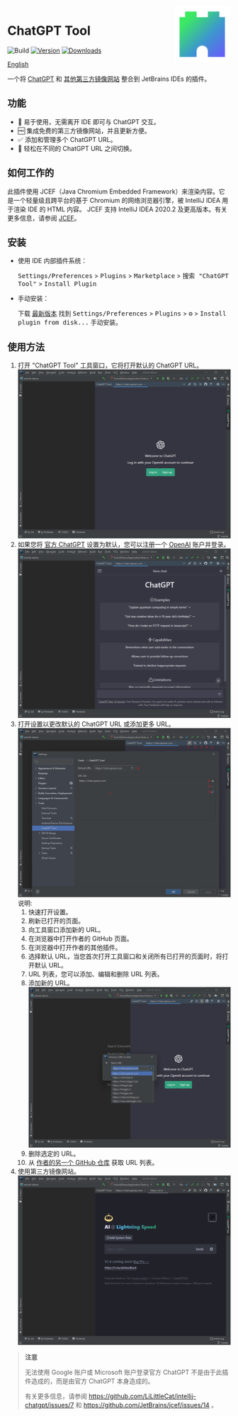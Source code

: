 <img src="src/main/resources/META-INF/pluginIcon.svg" align="right" width="128" height="128" alt="icon"/>

# ChatGPT Tool

![Build](https://github.com/LiLittleCat/intellij-chatgpt/workflows/Build/badge.svg)
[![Version](https://img.shields.io/jetbrains/plugin/v/20629-chatgpt-tool.svg)](https://plugins.jetbrains.com/plugin/20629-chatgpt-tool)
[![Downloads](https://img.shields.io/jetbrains/plugin/d/20629-chatgpt-tool.svg)](https://plugins.jetbrains.com/plugin/20629-chatgpt-tool)

[English](README.md)

一个将 [ChatGPT](https://chat.openai.com/) 和 [其他第三方镜像网站](https://github.com/LiLittleCat/awesome-free-chatgpt) 整合到 JetBrains IDEs 的插件。

## 功能

- 🚀 易于使用，无需离开 IDE 即可与 ChatGPT 交互。
- 🆓 集成免费的第三方镜像网站，并且更新方便。
- ✅ 添加和管理多个 ChatGPT URL。
- 🔄 轻松在不同的 ChatGPT URL 之间切换。

## 如何工作的

此插件使用 JCEF（Java Chromium Embedded Framework）来渲染内容。它是一个轻量级且跨平台的基于 Chromium 的网络浏览器引擎，被 IntelliJ IDEA 用于渲染 IDE 的 HTML 内容。
JCEF 支持 IntelliJ IDEA 2020.2 及更高版本。有关更多信息，请参阅 [JCEF](https://plugins.jetbrains.com/docs/intellij/jcef.html)。

## 安装

- 使用 IDE 内部插件系统：

  <kbd>Settings/Preferences</kbd> > <kbd>Plugins</kbd> > <kbd>Marketplace</kbd> > <kbd> 搜索 "ChatGPT Tool"</kbd> >
  <kbd>Install Plugin</kbd>

- 手动安装：

  下载 [最新版本](https://github.com/LiLittleCat/intellij-chatgpt/releases/latest) 找到
  <kbd>Settings/Preferences</kbd> > <kbd>Plugins</kbd> > <kbd>⚙️</kbd> > <kbd>Install plugin from disk...</kbd>
  手动安装。

## 使用方法

1. 打开 "ChatGPT Tool" 工具窗口，它将打开默认的 ChatGPT URL。
   ![](/image/login.png)
2. 如果您将 [官方 ChatGPT](https://chat.openai.com/) 设置为默认，您可以注册一个 [OpenAI](https://beta.openai.com/signup) 账户并登录。
   ![](/image/use.png)
3. 打开设置以更改默认的 ChatGPT URL 或添加更多 URL。
   ![](/image/settings-info.png)
   说明:
    1. 快速打开设置。
    2. 刷新已打开的页面。
    3. 向工具窗口添加新的 URL。
    4. 在浏览器中打开作者的 GitHub 页面。
    5. 在浏览器中打开作者的其他插件。
    6. 选择默认 URL，当您首次打开工具窗口和关闭所有已打开的页面时，将打开默认 URL。
    7. URL 列表，您可以添加、编辑和删除 URL 列表。
    8. 添加新的 URL。
       ![](/image/add-tab.png)
    9. 删除选定的 URL。
    10. 从 [作者的另一个 GitHub 仓库](https://github.com/LiLittleCat/awesome-free-chatgpt) 获取 URL 列表。
4. 使用第三方镜像网站。
   ![](/image/another.png)

> **注意**
>
> 无法使用 Google 账户或 Microsoft 账户登录官方 ChatGPT 不是由于此插件造成的，而是由官方 ChatGPT 本身造成的。
>
> 有关更多信息，请参阅 https://github.com/LiLittleCat/intellij-chatgpt/issues/7 和 https://github.com/JetBrains/jcef/issues/14 。
